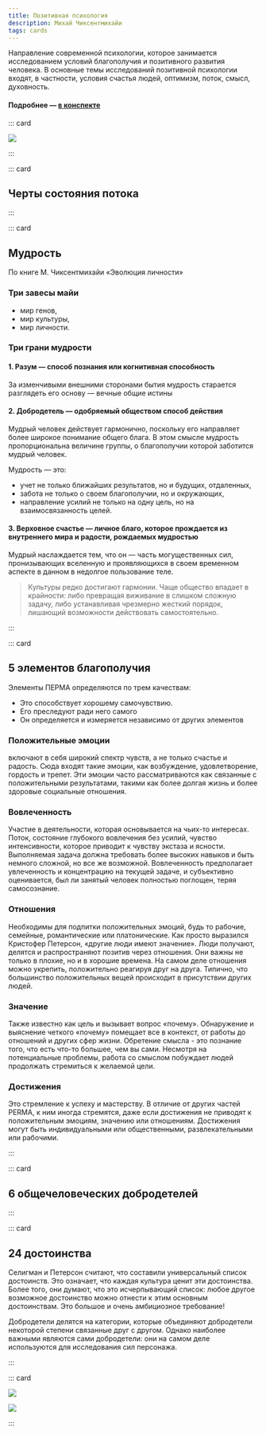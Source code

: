 ```yaml
---
title: Позитивная психология
description: Михай Чиксентмихайи
tags: cards
---
```


Направление современной психологии, которое занимается исследованием условий благополучия и позитивного развития человека. В основные темы исследований позитивной психологии входят, в частности, условия счастья людей, оптимизм, поток, смысл, духовность.

#### Подробнее — [в конспекте](../../synopsis/positive/index.md)

::: card

![](./flow.jpg)

:::

::: card

## Черты состояния потока

<positive-flow />
:::

::: card

## Мудрость

По книге М. Чиксентмихайи «Эволюция личности»

### Три завесы майи

- мир генов,
- мир культуры,
- мир личности.

### Три грани мудрости

#### 1. Разум — способ познания или когнитивная способность

За изменчивыми внешними сторонами бытия мудрость старается разглядеть его основу — вечные общие истины

#### 2. Добродетель — одобряемый обществом способ действия

Мудрый человек действует гармонично, поскольку его направляет более широкое понимание общего блага. В этом смысле мудрость пропорциональна величине группы, о благополучии которой заботится мудрый человек.

Мудрость — это:

- учет не только ближайших результатов, но и будущих, отдаленных,
- забота не только о своем благополучии, но и окружающих,
- направление усилий не только на одну цель, но на взаимосвязанность целей.

#### 3. Верховное счастье — личное благо, которое прождается из внутреннего мира и радости, рождаемых мудростью

Мудрый наслаждается тем, что он — часть могущественных сил, пронизывающих вселенную и проявляющихся в своем временном аспекте в данном в недолгое пользование теле.

> Культуры редко достигают гармонии. Чаще общество впадает в крайности: либо превращая виживание в слишком сложную задачу, либо устанавливая чрезмерно жесткий порядок, лишающий возможности действовать самостоятельно.

:::

::: card

## 5 элементов благополучия

Элементы ПЕРМА определяются по трем качествам:

- Это способствует хорошему самочувствию.
- Его преследуют ради него самого
- Он определяется и измеряется независимо от других элементов

### Положительные эмоции

включают в себя широкий спектр чувств, а не только счастье и радость. Сюда входят такие эмоции, как возбуждение, удовлетворение, гордость и трепет. Эти эмоции часто рассматриваются как связанные с положительными результатами, такими как более долгая жизнь и более здоровые социальные отношения.

### Вовлеченность

Участие в деятельности, которая основывается на чьих-то интересах. Поток, состояние глубокого вовлечения без усилий, чувство интенсивности, которое приводит к чувству экстаза и ясности. Выполняемая задача должна требовать более высоких навыков и быть немного сложной, но все же возможной. Вовлеченность предполагает увлеченность и концентрацию на текущей задаче, и субъективно оценивается, был ли занятый человек полностью поглощен, теряя самосознание.

### Отношения

Необходимы для подпитки положительных эмоций, будь то рабочие, семейные, романтические или платонические. Как просто выразился Кристофер Петерсон, «другие люди имеют значение». Люди получают, делятся и распространяют позитив через отношения. Они важны не только в плохие, но и в хорошие времена. На самом деле отношения можно укрепить, положительно реагируя друг на друга. Типично, что большинство положительных вещей происходит в присутствии других людей.

### Значение

Также известно как цель и вызывает вопрос «почему». Обнаружение и выяснение четкого «почему» помещает все в контекст, от работы до отношений и других сфер жизни. Обретение смысла - это познание того, что есть что-то большее, чем вы сами. Несмотря на потенциальные проблемы, работа со смыслом побуждает людей продолжать стремиться к желаемой цели.

### Достижения

Это стремление к успеху и мастерству. В отличие от других частей PERMA, к ним иногда стремятся, даже если достижения не приводят к положительным эмоциям, значению или отношениям. Достижения могут быть индивидуальными или общественными, развлекательными или рабочими.

:::

::: card

## 6 общечеловеческих добродетелей

<positive-values />
:::

::: card

## 24 достоинства

Селигман и Петерсон считают, что составили универсальный список достоинств. Это означает, что каждая культура ценит эти достоинства. Более того, они думают, что это исчерпывающий список: любое другое возможное достоинство можно отнести к этим основным достоинствам. Это большое и очень амбициозное требование!

Добродетели делятся на категории, которые объединяют добродетели некоторой степени связанные друг с другом. Однако наиболее важными являются сами добродетели: они на самом деле используются для исследования сил персонажа.

<positive-virtues />

:::

::: card

![](./eng.png)

![](./original.webp)

:::
